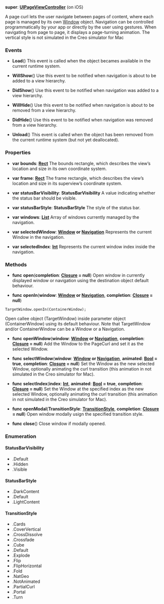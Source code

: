**super**: **[UIPageViewController](UIPageViewController.md)** (on iOS)

A page curl lets the user navigate between pages of content, where each page is managed by its own <a href="Window.html">Window</a> object. Navigation can be controlled programmatically by your app or directly by the user using gestures. When navigating from page to page, it displays a page-turning animation. The vertical style is not simulated in the Creo simulator for Mac

### Events

* **Load**()
This event is called when the object becames available in the current runtime system.

* **WillShow**()
Use this event to be notified when navigation is about to be added to a view hierarchy.

* **DidShow**()
Use this event to be notified when navigation was added to a view hierarchy.

* **WillHide**()
Use this event to be notified when navigation is about to be removed from a view hierarchy.

* **DidHide**()
Use this event to be notified when navigation was removed from a view hierarchy.

* **Unload**()
This event is called when the object has been removed from the current runtime system (but not yet deallocated).



### Properties

* **var** **bounds**: **[Rect](rect.md)**
The bounds rectangle, which describes the view’s location and size in its own coordinate system.

* **var** **frame**: **[Rect](rect.md)**
The frame rectangle, which describes the view’s location and size in its superview’s coordinate system.

* **var** **statusBarVisibility**: **StatusBarVisibility**
A value indicating whether the status bar should be visible.

* **var** **statusBarStyle**: **StatusBarStyle**
The style of the status bar.

* **var** **windows**: **[List](../gravity/lists.md)**
Array of windows currently managed by the navigation.

* **var** **selectedWindow**: **[Window](window.md) or [Navigation](navigation.md)**
Represents the current Window in the navigation.

* **var** **selectedIndex**: **[Int](../gravity/types.md)**
Represents the current window index inside the navigation.



### Methods

* **func** **open**(**completion**: **[Closure](../gravity/closures.md) = null**)
Open window in currently displayed window or navigation using the destination object default behaviour.

* **func** **openIn**(**window**: **[Window](window.md) or [Navigation](navigation.md)**, **completion**: **[Closure](../gravity/closures.md) = null**)
<pre><code class="swift">TargetWindow.openIn(ContainerWindow);</code></pre>
Open callee object (TargetWindow) inside parameter object (ContainerWindow) using its default behaviour. Note that TargetWindow and/or ContainerWindow can be a Window or a Navigation.

* **func** **openWindow**(**window**: **[Window](window.md) or [Navigation](navigation.md)**, **completion**: **[Closure](../gravity/closures.md) = null**)
Add the Window to the PageCurl and set it as the selected Window.

* **func** **selectWindow**(**window**: **[Window](window.md) or [Navigation](navigation.md)**, **animated**: **[Bool](../gravity/types.md) = true**, **completion**: **[Closure](../gravity/closures.md) = null**)
Set the Window as the new selected Window, optionally animating the curl transition (this animation in not simulated in the Creo simulator for Mac).

* **func** **selectIndex**(**index**: **[Int](../gravity/types.md)**, **animated**: **[Bool](../gravity/types.md) = true**, **completion**: **[Closure](../gravity/closures.md) = null**)
Set the Window at the specified index as the new selected Window, optionally animating the curl transition (this animation in not simulated in the Creo simulator for Mac).

* **func** **openModal**(**TransitionStyle**: **<a href="#_enum_TransitionStyle">TransitionStyle</a>**, **completion**: **[Closure](../gravity/closures.md) = null**)
Open window modally usign the specified transition style.

* **func** **close**()
Close window if modally opened.





### Enumeration

#### StatusBarVisibility
 * .Default
 * .Hidden
 * .Visible

#### StatusBarStyle
 * .DarkContent
 * .Default
 * .LightContent

#### TransitionStyle
 * .Cards
 * .CoverVertical
 * .CrossDissolve
 * .Crossfade
 * .Cube
 * .Default
 * .Explode
 * .Flip
 * .FlipHorizontal
 * .Fold
 * .NatGeo
 * .NotAnimated
 * .PartialCurl
 * .Portal
 * .Turn



